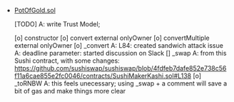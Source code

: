 
- [PotOfGold.sol](code/contracts/PotOfGold.sol)

    [TODO] A: write Trust Model;

    [o] constructor
    [o] convert external onlyOwner
    [o] convertMultiple external onlyOwner
    [o] _convert
        A: L84: created sandwich attack issue
        A: deadline parameter: started discussion on Slack
    [] _swap
        A: from this Sushi contract, with some changes: https://github.com/sushiswap/sushiswap/blob/4fdfeb7dafe852e738c56f11a6cae855e2fc0046/contracts/SushiMakerKashi.sol#L138
    [o] _toRNBW
        A: this feels unecessary; using _swap + a comment will save a bit of gas and make things more clear
